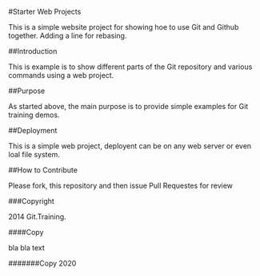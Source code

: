 #Starter Web Projects

This is a simple website project for showing hoe to use Git and Github together.
Adding a line for rebasing.

##Introduction

This is example is to show different parts of the Git repository and various commands using a web project.

##Purpose

As started above, the main purpose is to provide simple examples for Git training demos.

##Deployment

This is a simple web project, deployent can be on any web server or even loal file system.

##How to Contribute

Please fork, this repository and then issue Pull Requestes for review

###Copyright

2014 Git.Training.

####Copy

bla bla text

#######Copy 2020